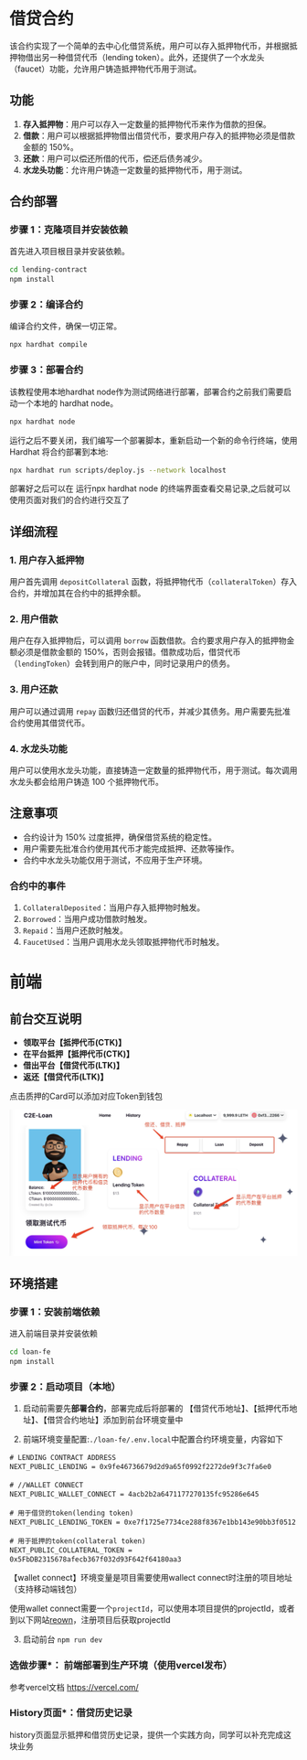 # 借贷合约

该合约实现了一个简单的去中心化借贷系统，用户可以存入抵押物代币，并根据抵押物借出另一种借贷代币（lending token）。此外，还提供了一个水龙头（faucet）功能，允许用户铸造抵押物代币用于测试。

## 功能

1. **存入抵押物**：用户可以存入一定数量的抵押物代币来作为借款的担保。
2. **借款**：用户可以根据抵押物借出借贷代币，要求用户存入的抵押物必须是借款金额的 150%。
3. **还款**：用户可以偿还所借的代币，偿还后债务减少。
4. **水龙头功能**：允许用户铸造一定数量的抵押物代币，用于测试。

## 合约部署

### 步骤 1：克隆项目并安装依赖

首先进入项目根目录并安装依赖。

```bash
cd lending-contract
npm install
```

### 步骤 2：编译合约

编译合约文件，确保一切正常。

```bash
npx hardhat compile
```

### 步骤 3：部署合约

该教程使用本地hardhat node作为测试网络进行部署，部署合约之前我们需要启动一个本地的 hardhat node。

```bash
npx hardhat node
```
运行之后不要关闭，我们编写一个部署脚本，重新启动一个新的命令行终端，使用 Hardhat 将合约部署到本地:

```bash
npx hardhat run scripts/deploy.js --network localhost
```

部署好之后可以在 运行npx hardhat node 的终端界面查看交易记录,之后就可以使用页面对我们的合约进行交互了

## 详细流程

### 1. 用户存入抵押物

用户首先调用 `depositCollateral` 函数，将抵押物代币（`collateralToken`）存入合约，并增加其在合约中的抵押余额。

### 2. 用户借款

用户在存入抵押物后，可以调用 `borrow` 函数借款。合约要求用户存入的抵押物金额必须是借款金额的 150%，否则会报错。借款成功后，借贷代币（`lendingToken`）会转到用户的账户中，同时记录用户的债务。

### 3. 用户还款

用户可以通过调用 `repay` 函数归还借贷的代币，并减少其债务。用户需要先批准合约使用其借贷代币。

### 4. 水龙头功能

用户可以使用水龙头功能，直接铸造一定数量的抵押物代币，用于测试。每次调用水龙头都会给用户铸造 100 个抵押物代币。

## 注意事项

- 合约设计为 150% 过度抵押，确保借贷系统的稳定性。
- 用户需要先批准合约使用其代币才能完成抵押、还款等操作。
- 合约中水龙头功能仅用于测试，不应用于生产环境。

### 合约中的事件

1. `CollateralDeposited`：当用户存入抵押物时触发。
2. `Borrowed`：当用户成功借款时触发。
3. `Repaid`：当用户还款时触发。
4. `FaucetUsed`：当用户调用水龙头领取抵押物代币时触发。

# 前端

## 前台交互说明

- **领取平台【抵押代币(CTK)】**
- **在平台抵押【抵押代币(CTK)】**
- **借出平台【借贷代币(LTK)】**
- **返还【借贷代币(LTK)】**

点击质押的Card可以添加对应Token到钱包

![](./loan-fe/intro.png)

## 环境搭建

### 步骤 1：安装前端依赖

进入前端目录并安装依赖

```bash
cd loan-fe
npm install
```

### 步骤 2：启动项目（本地）

1. 启动前需要先**部署合约**，部署完成后将部署的
【借贷代币地址】、【抵押代币地址】、【借贷合约地址】添加到前台环境变量中

2. 前端环境变量配置:`./loan-fe/.env.local`中配置合约环境变量，内容如下

```shell
# LENDING CONTRACT ADDRESS
NEXT_PUBLIC_LENDING = 0x9fe46736679d2d9a65f0992f2272de9f3c7fa6e0

# //WALLET CONNECT 
NEXT_PUBLIC_WALLET_CONNECT = 4acb2b2a6471177270135fc95286e645

# 用于借贷的token(lending token)
NEXT_PUBLIC_LENDING_TOKEN = 0xe7f1725e7734ce288f8367e1bb143e90bb3f0512

# 用于抵押的token(collateral token)
NEXT_PUBLIC_COLLATERAL_TOKEN = 0x5FbDB2315678afecb367f032d93F642f64180aa3
```


【wallet connect】环境变量是项目需要使用wallect connect时注册的项目地址（支持移动端钱包）

使用wallet connect需要一个`projectId`，可以使用本项目提供的projectId，或者到以下网站[reown](https://cloud.reown.com/)，注册项目后获取projectId


3. 启动前台
`npm run dev`


### 选做步骤*： 前端部署到生产环境（使用vercel发布）

参考vercel文档
https://vercel.com/

### History页面*：借贷历史记录

history页面显示抵押和借贷历史记录，提供一个实践方向，同学可以补充完成这块业务
